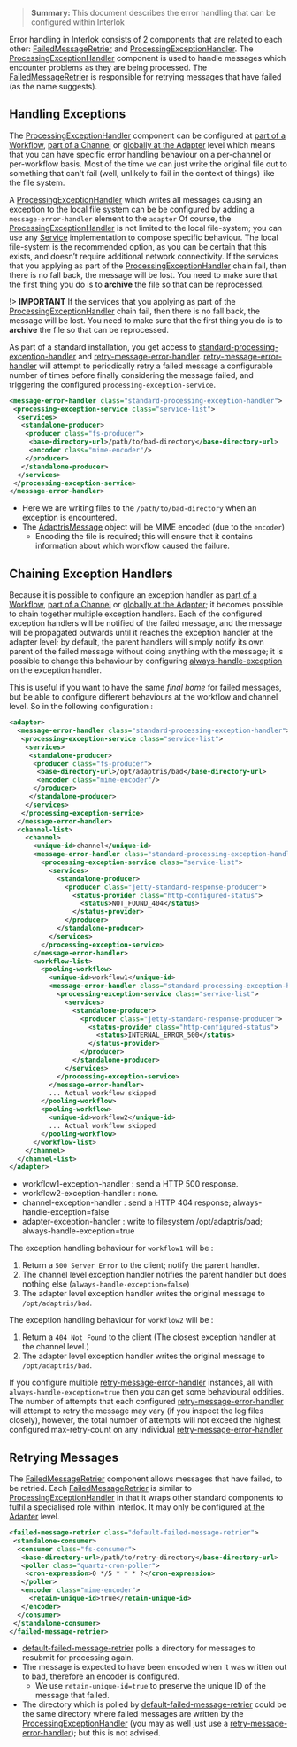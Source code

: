 > **Summary:** This document describes the error handling that can be configured within Interlok

Error handling in Interlok consists of 2 components that are related to each other: [FailedMessageRetrier][] and [ProcessingExceptionHandler][]. The [ProcessingExceptionHandler][] component is used to handle messages which encounter problems as they are being processed. The [FailedMessageRetrier][] is responsible for retrying messages that have failed (as the name suggests).

## Handling Exceptions ##

The [ProcessingExceptionHandler][] component can be configured at [part of a Workflow][], [part of a Channel][] or [globally at the Adapter][] level which means that you can have specific error handling behaviour on a per-channel or per-workflow basis. Most of the time we can just write the original file out to something that can't fail (well, unlikely to fail in the context of things) like the file system.

A [ProcessingExceptionHandler] which writes all messages causing an exception to the local file system can be be configured by adding a `message-error-handler` element to the `adapter` Of course, the [ProcessingExceptionHandler][] is not limited to the local file-system; you can use any [Service] implementation to compose specific behaviour.  The local file-system is the recommended option, as you can be certain that this exists, and doesn’t require additional network connectivity.  If the services that you applying as part of the [ProcessingExceptionHandler] chain fail, then there is no fall back, the message will be lost. You need to make sure that the first thing you do is to __archive__ the file so that can be reprocessed.

!> **IMPORTANT** If the services that you applying as part of the [ProcessingExceptionHandler] chain fail, then there is no fall back, the message will be lost. You need to make sure that the first thing you do is to __archive__ the file so that can be reprocessed.

As part of a standard installation, you get access to [standard-processing-exception-handler][] and [retry-message-error-handler][]. [retry-message-error-handler][] will attempt to periodically retry a failed message a configurable number of times before finally considering the message failed, and triggering the configured `processing-exception-service`.

```xml
<message-error-handler class="standard-processing-exception-handler">
 <processing-exception-service class="service-list">
  <services>
   <standalone-producer>
    <producer class="fs-producer">
     <base-directory-url>/path/to/bad-directory</base-directory-url>
     <encoder class="mime-encoder"/>
    </producer>
   </standalone-producer>
  </services>
 </processing-exception-service>
</message-error-handler>
```

- Here we are writing files to the `/path/to/bad-directory` when an exception is encountered.
- The [AdaptrisMessage] object will be MIME encoded (due to the `encoder`)
    - Encoding the file is required; this will ensure that it contains information about which workflow caused the failure.

## Chaining Exception Handlers ##

Because it is possible to configure an exception handler as [part of a Workflow][], [part of a Channel][] or [globally at the Adapter][]; it becomes possible to chain together multiple exception handlers. Each of the configured exception handlers will be notified of the failed message, and the message will be propagated outwards until it reaches the exception handler at the adapter level; by default, the parent handlers will simply notify its own parent of the failed message without doing anything with the message; it is possible to change this behaviour by configuring [always-handle-exception][] on the exception handler.

This is useful if you want to have the same _final home_ for failed messages, but be able to configure different behaviours at the workflow and channel level. So in the following configuration :

```xml
<adapter>
  <message-error-handler class="standard-processing-exception-handler">
   <processing-exception-service class="service-list">
    <services>
     <standalone-producer>
      <producer class="fs-producer">
       <base-directory-url>/opt/adaptris/bad</base-directory-url>
       <encoder class="mime-encoder"/>
      </producer>
     </standalone-producer>
    </services>
   </processing-exception-service>
  </message-error-handler>
  <channel-list>
    <channel>
      <unique-id>channel</unique-id>
      <message-error-handler class="standard-processing-exception-handler">
        <processing-exception-service class="service-list">
          <services>
            <standalone-producer>
              <producer class="jetty-standard-response-producer">
                <status-provider class="http-configured-status">
                  <status>NOT_FOUND_404</status>
                </status-provider>
              </producer>
            </standalone-producer>
          </services>
        </processing-exception-service>
      </message-error-handler>
      <workflow-list>
        <pooling-workflow>
          <unique-id>workflow1</unique-id>
          <message-error-handler class="standard-processing-exception-handler">
            <processing-exception-service class="service-list">
              <services>
                <standalone-producer>
                  <producer class="jetty-standard-response-producer">
                    <status-provider class="http-configured-status">
                      <status>INTERNAL_ERROR_500</status>
                    </status-provider>
                  </producer>
                </standalone-producer>
              </services>
            </processing-exception-service>
          </message-error-handler>
          ... Actual workflow skipped
        </pooling-workflow>
        <pooling-workflow>
          <unique-id>workflow2</unique-id>
          ... Actual workflow skipped
        </pooling-workflow>
      </workflow-list>
    </channel>
  </channel-list>
</adapter>
```

- workflow1-exception-handler : send a HTTP 500 response.
- workflow2-exception-handler : none.
- channel-exception-handler : send a HTTP 404 response; always-handle-exception=false
- adapter-exception-handler : write to filesystem /opt/adaptris/bad; always-handle-exception=true

The exception handling behaviour for `workflow1` will be :

1. Return a `500 Server Error` to the client; notify the parent handler.
1. The channel level exception handler notifies the parent handler but does nothing else (`always-handle-exception=false`)
1. The adapter level exception handler writes the original message to `/opt/adaptris/bad`.

The exception handling behaviour for `workflow2` will be :

1. Return a `404 Not Found` to the client (The closest exception handler at the channel level.)
1. The adapter level exception handler writes the original message to `/opt/adaptris/bad`.

If you configure multiple [retry-message-error-handler][] instances, all with `always-handle-exception=true` then you can get some behavioural oddities. The number of attempts that each configured [retry-message-error-handler][] will attempt to retry the message may vary (if you inspect the log files closely), however, the total number of attempts will not exceed the highest configured max-retry-count on any individual [retry-message-error-handler][]


## Retrying Messages ##

The [FailedMessageRetrier] component allows messages that have failed, to be retried. Each [FailedMessageRetrier] is similar to [ProcessingExceptionHandler] in that it wraps other standard components to fulfil a specialised role within Interlok. It may only be configured [at the Adapter][] level.

```xml
<failed-message-retrier class="default-failed-message-retrier">
 <standalone-consumer>
  <consumer class="fs-consumer">
   <base-directory-url>/path/to/retry-directory</base-directory-url>
   <poller class="quartz-cron-poller">
    <cron-expression>0 */5 * * * ?</cron-expression>
   </poller>
   <encoder class="mime-encoder">
     <retain-unique-id>true</retain-unique-id>
   </encoder>
  </consumer>
 </standalone-consumer>
</failed-message-retrier>
```

- [default-failed-message-retrier][] polls a directory for messages to resubmit for processing again.
- The message is expected to have been encoded when it was written out to bad, therefore an encoder is configured.
    - We use `retain-unique-id=true` to preserve the unique ID of the message that failed.
- The directory which is polled by [default-failed-message-retrier][] could be the same directory where failed messages are written by the [ProcessingExceptionHandler] (you may as well just use a [retry-message-error-handler][]); but this is not advised.


[AdaptrisMessage]: https://nexus.adaptris.net/nexus/content/sites/javadocs/com/adaptris/interlok-core/5.0-SNAPSHOT/com/adaptris/core/AdaptrisMessage.html
[FailedMessageRetrier]: https://nexus.adaptris.net/nexus/content/sites/javadocs/com/adaptris/interlok-core/5.0-SNAPSHOT/com/adaptris/core/FailedMessageRetrier.html
[ProcessingExceptionHandler]: https://nexus.adaptris.net/nexus/content/sites/javadocs/com/adaptris/interlok-core/5.0-SNAPSHOT/com/adaptris/core/ProcessingExceptionHandler.html
[part of a Workflow]: https://nexus.adaptris.net/nexus/content/sites/javadocs/com/adaptris/interlok-core/5.0-SNAPSHOT/com/adaptris/core/WorkflowImp.html#setMessageErrorHandler-com.adaptris.core.ProcessingExceptionHandler-
[part of a Channel]: https://nexus.adaptris.net/nexus/content/sites/javadocs/com/adaptris/interlok-core/5.0-SNAPSHOT/com/adaptris/core/Channel.html#setMessageErrorHandler-com.adaptris.core.ProcessingExceptionHandler-
[globally at the Adapter]: https://nexus.adaptris.net/nexus/content/sites/javadocs/com/adaptris/interlok-core/5.0-SNAPSHOT/com/adaptris/core/Adapter.html#setMessageErrorHandler-com.adaptris.core.ProcessingExceptionHandler-
[service-list]: https://nexus.adaptris.net/nexus/content/sites/javadocs/com/adaptris/interlok-core/5.0-SNAPSHOT/com/adaptris/core/ServiceList.html
[Service]: https://nexus.adaptris.net/nexus/content/sites/javadocs/com/adaptris/interlok-core/5.0-SNAPSHOT/com/adaptris/core/Service.html
[standard-processing-exception-handler]: https://nexus.adaptris.net/nexus/content/sites/javadocs/com/adaptris/interlok-core/5.0-SNAPSHOT/com/adaptris/core/StandardProcessingExceptionHandler.html
[retry-message-error-handler]: https://nexus.adaptris.net/nexus/content/sites/javadocs/com/adaptris/interlok-core/5.0-SNAPSHOT/com/adaptris/core/RetryMessageErrorHandler.html
[at the Adapter]: https://nexus.adaptris.net/nexus/content/sites/javadocs/com/adaptris/interlok-core/5.0-SNAPSHOT/com/adaptris/core/Adapter.html#setFailedMessageRetrier-com.adaptris.core.FailedMessageRetrier-
[default-failed-message-retrier]: https://nexus.adaptris.net/nexus/content/sites/javadocs/com/adaptris/interlok-core/5.0-SNAPSHOT/com/adaptris/core/DefaultFailedMessageRetrier.html
[always-handle-exception]: https://nexus.adaptris.net/nexus/content/sites/javadocs/com/adaptris/interlok-core/5.0-SNAPSHOT/com/adaptris/core/RootProcessingExceptionHandler.html#setAlwaysHandleException-java.lang.Boolean-
